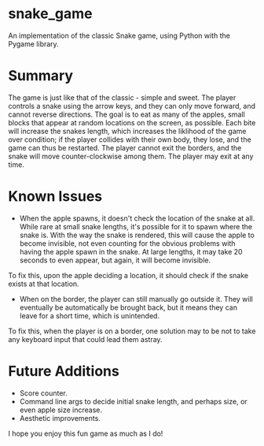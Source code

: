# snake_game
An implementation of the classic Snake game, using Python with the Pygame library.

# Summary
The game is just like that of the classic - simple and sweet. The player controls a snake using the arrow keys, and they can only move forward, and cannot reverse directions. The goal is to eat as many of the apples, small blocks that appear at random locations on the screen, as possible. Each bite will increase the snakes length, which increases the liklihood of the game over condition; if the player collides with their own body, they lose, and the game can thus be restarted. The player cannot exit the borders, and the snake will move counter-clockwise among them. The player may exit at any time.

# Known Issues
- When the apple spawns, it doesn't check the location of the snake at all. While rare at small snake lengths, it's possible for it to spawn where the snake is. With the way the snake is rendered, this will cause the apple to become invisible, not even counting for the obvious problems with having the apple spawn in the snake. At large lengths, it may take 20 seconds to even appear, but again, it will become invisible. 

To fix this, upon the apple deciding a location, it should check if the snake exists at that location.

- When on the border, the player can still manually go outside it. They will eventually be automatically be brought back, but it means they can leave for a short time, which is unintended.

To fix this, when the player is on a border, one solution may to be not to take any keyboard input that could lead them astray.

# Future Additions
- Score counter.
- Command line args to decide initial snake length, and perhaps size, or even apple size increase.
- Aesthetic improvements.

I hope you enjoy this fun game as much as I do!
